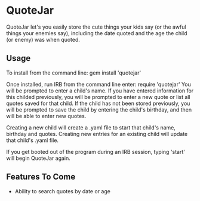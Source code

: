 # QuoteJar

QuoteJar let's you easily store the cute things your kids say (or the awful things your enemies say),
including the date quoted and the age the child (or enemy) was when quoted. 

## Usage

To install from the command line: gem install 'quotejar'

Once installed, run IRB from the command line enter: require 'quotejar'
You will be prompted to enter a child's name. If you have entered information
for this childed previously, you will be prompted to enter a new quote or list
all quotes saved for that child. If the child has not been stored previously,
you will be prompted to save the child by entering the child's birthday, and
then will be able to enter new quotes.

Creating a new child will create a .yaml file to start that child's name, birthday and quotes.
Creating new entries for an existing child will update that child's .yaml file.

If you get booted out of the program during an IRB session, typing 'start' will begin QuoteJar again. 

## Features To Come

- Ability to search quotes by date or age
